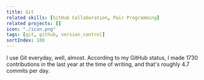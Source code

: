 ```yaml
---
title: Git
related skills: [GitHub Collaboration, Pair Programming]
related projects: []
icon: "./icon.png"
tags: [git, github, version_control]
sortIndex: 180
---
```


I use Git everyday, well, almost. According to my GitHub status, I made 1730 contributions in the last year at the time of writing, and that's roughly 4.7 commits per day.
